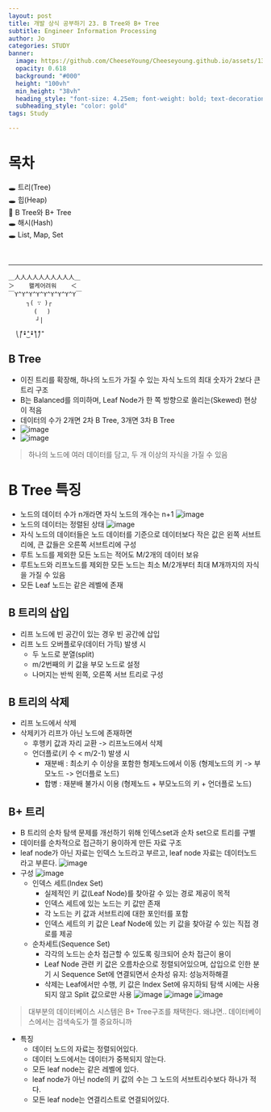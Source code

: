 ```yaml
---
layout: post
title: 개발 상식 공부하기 23. B Tree와 B+ Tree
subtitle: Engineer Information Processing
author: Jo
categories: STUDY
banner:
  image: https://github.com/CheeseYoung/Cheeseyoung.github.io/assets/132384527/58d76aa0-ff4b-4663-8bbd-273912fb70bd
  opacity: 0.618
  background: "#000"
  height: "100vh"
  min_height: "38vh"
  heading_style: "font-size: 4.25em; font-weight: bold; text-decoration: underline"
  subheading_style: "color: gold"
tags: Study

---
```


# 목차
🕳 트리(Tree) <br>
🕳 힙(Heap) <br>
📌 B Tree와 B+ Tree <br>
🕳 해시(Hash)<br>
🕳 List, Map, Set <br>

<br>
<hr>

```
＿人人人人人人人人人人＿
＞    왤케어려워    ＜
￣Y^Y^Y^Y^Y^Y^Y^Y^Y￣
　　　┐( ∵ )┌
       ( 　) 　
　　 　　┘|

  ⎝̐̈⎛̐̈•̐̈‿̐̈•̐̈⎞̐̈⎠̐̈
```


## B Tree
- 이진 트리를 확장해, 하나의 노드가 가질 수 있는 자식 노드의 최대 숫자가 2보다 큰 트리 구조
- B는 Balanced를 의미하며, Leaf Node가 한 쪽 방향으로 쏠리는(Skewed) 현상이 적음
- 데이터의 수가 2개면 2차 B Tree, 3개면 3차 B Tree
- ![image](https://github.com/CheeseYoung/Cheeseyoung.github.io/assets/132384527/58d76aa0-ff4b-4663-8bbd-273912fb70bd)
- ![image](https://github.com/CheeseYoung/Cheeseyoung.github.io/assets/132384527/6d2a794a-977b-4c3e-a02e-b004ca61eb13)
> 하나의 노드에 여러 데이터를 담고, 두 개 이상의 자식을 가질 수 있음

# B Tree 특징
- 노드의 데이터 수가 n개라면 자식 노드의 개수는 n+1
  ![image](https://github.com/CheeseYoung/Cheeseyoung.github.io/assets/132384527/58fd0127-99e1-496a-b3f8-9bf7cd4d1dce)
- 노드의 데이터는 정렬된 상태
  ![image](https://github.com/CheeseYoung/Cheeseyoung.github.io/assets/132384527/793adb1a-65b6-46bb-bbb8-98bc0d5929bc)
- 자식 노드의 데이터들은 노드 데이터를 기준으로 데이터보다 작은 값은 왼쪽 서브트리에, 큰 값들은 오른쪽 서브트리에 구성
- 루트 노드를 제외한 모든 노드는 적어도 M/2개의 데이터 보유
- 루트노드와 리프노드를 제외한 모든 노드는 최소 M/2개부터 최대 M개까지의 자식을 가질 수 있음
- 모든 Leaf 노드는 같은 레벨에 존재

## B 트리의 삽입
- 리프 노드에 빈 공간이 있는 경우 빈 공간에 삽입
- 리프 노드 오버플로우(데이터 가득) 발생 시
  - 두 노드로 분열(split)
  - m/2번째의 키 값을 부모 노드로 설정
  - 나머지는 반씩 왼쪽, 오른쪽 서브 트리로 구성
## B 트리의 삭제
- 리프 노드에서 삭제
- 삭제키가 리프가 아닌 노드에 존재하면
  - 후행키 값과 자리 교환 -> 리프노드에서 삭제
  - 언더플로(키 수 < m/2-1) 발생 시
    - 재분배 : 최소키 수 이상을 포함한 형제노드에서 이동
      (형제노드의 키 -> 부모노드 -> 언더플로 노드)
    - 합병 : 재분배 불가시 이용
      (형제노드 + 부모노드의 키 + 언더플로 노드)

## B+ 트리
- B 트리의 순차 탐색 문제를 개선하기 위해  인덱스set과 순차 set으로 트리를 구별
- 데이터를 순차적으로 접근하기 용이하게 만든 자료 구조
- leaf node가 아닌 자료는 인덱스 노드라고 부르고, leaf node 자료는 데이터노드라고 부른다.
 ![image](https://github.com/CheeseYoung/Cheeseyoung.github.io/assets/132384527/7aadca72-1da7-488a-a80f-bf668dc2be83)
- 구성
  ![image](https://github.com/CheeseYoung/Cheeseyoung.github.io/assets/132384527/99b0c630-5fa1-4bdb-b896-716c819e3bee)
  - 인덱스 세트(Index Set)
    - 실제적인 키 값(Leaf Node)를 찾아갈 수 있는 경로 제공이 목적
    - 인덱스 세트에 있는 노드는 키 값만 존재
    - 각 노드는 키 값과 서브트리에 대한 포인터를 포함
    - 인덱스 세트의 키 값은 Leaf Node에 있는 키 값을 찾아갈 수 있는 직접 경로를 제공
  - 순차세트(Sequence Set)
    - 각각의 노드는 순차 접근할 수 있도록 링크되어 순차 접근이 용이
    - Leaf Node 관련 키 값은 오름차순으로 정렬되어있으며, 삽입으로 인한 분기 시 Sequence Set에 연결되면서 순차성 유지: 성능저하해결
    - 삭제는 Leaf에서만 수행, 키 값은 Index Set에 유지하되 탐색 시에는 사용되지 않고 Split 값으로만 사용
![image](https://github.com/CheeseYoung/Cheeseyoung.github.io/assets/132384527/60c45cac-3371-4f18-80f5-e115bcce80a7)
![image](https://github.com/CheeseYoung/Cheeseyoung.github.io/assets/132384527/5866b05d-bb1c-47d4-9a25-dcafb97e7d6f)
![image](https://github.com/CheeseYoung/Cheeseyoung.github.io/assets/132384527/79368f4c-fa48-4e0c-9056-b7e6678e4e8b)
> 대부분의 데이터베이스 시스템은 B+ Tree구조를 채택한다.
> 왜냐면.. 데이터베이스에서는 검색속도가 젤 중요하니까
- 특징
  - 데이터 노드의 자료는 정렬되어있다.
  - 데이터 노드에서는 데이터가 중복되지 않는다.
  - 모든 leaf node는 같은 레벨에 있다.
  - leaf node가 아닌 node의 키 값의 수는 그 노드의 서브트리수보다 하나가 적다.
  - 모든 leaf node는 연결리스트로 연결되어있다.












